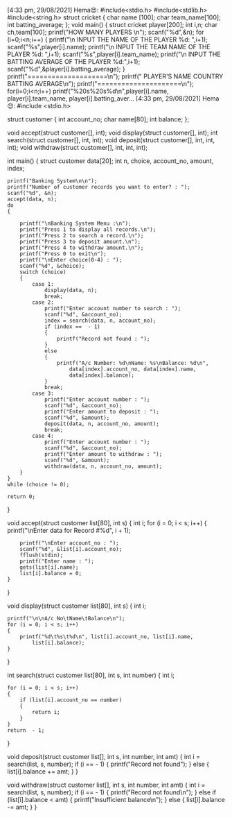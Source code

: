[4:33 pm, 29/08/2021] Hema😍: #include<stdio.h>
#include<stdlib.h>
#include<string.h>
struct cricket
{
char name [100]; 
char team_name[100];
int batting_average;
};
void main()
{
struct cricket player[200];
int i,n;
char ch,team[100];
printf("HOW MANY PLAYERS \n");
scanf("%d",&n);
for (i=0;i<n;i++)
{
printf("\n INPUT THE NAME OF THE PLAYER %d: ",i+1); 
scanf("%s",player[i].name);
printf("\n INPUT THE TEAM NAME OF THE PLAYER %d: ",i+1);
scanf("%s",player[i].team_name);
printf("\n INPUT THE BATTING AVERAGE OF THE PLAYER %d:",i+1);
scanf("%d",&player[i].batting_average);
}
printf("====================\n");
printf(" PLAYER'S NAME COUNTRY BATTING AVERAGE\n");
printf("=====================\n");
for(i=0;i<n;i++)
printf("%20s%20s%d\n",player[i].name,  player[i].team_name, player[i].batting_aver…
[4:33 pm, 29/08/2021] Hema😍: #include <stdio.h>

struct customer
{
    int account_no;
    char name[80];
    int balance;
};

void accept(struct customer[], int);
void display(struct customer[], int);
int search(struct customer[], int, int);
void deposit(struct customer[], int, int, int);
void withdraw(struct customer[], int, int, int);

int main()
{
    struct customer data[20];
    int n, choice, account_no, amount, index;

    printf("Banking System\n\n");
    printf("Number of customer records you want to enter? : ");
    scanf("%d", &n);
    accept(data, n);
    do
    {

        printf("\nBanking System Menu :\n");
        printf("Press 1 to display all records.\n");
        printf("Press 2 to search a record.\n");
        printf("Press 3 to deposit amount.\n");
        printf("Press 4 to withdraw amount.\n");
        printf("Press 0 to exit\n");
        printf("\nEnter choice(0-4) : ");
        scanf("%d", &choice);
        switch (choice)
        {
            case 1:
                display(data, n);
                break;
            case 2:
                printf("Enter account number to search : ");
                scanf("%d", &account_no);
                index = search(data, n, account_no);
                if (index ==  - 1)
                {
                    printf("Record not found : ");
                }
                else
                {
                    printf("A/c Number: %d\nName: %s\nBalance: %d\n",
                        data[index].account_no, data[index].name,
                        data[index].balance);
                }
                break;
            case 3:
                printf("Enter account number : ");
                scanf("%d", &account_no);
                printf("Enter amount to deposit : ");
                scanf("%d", &amount);
                deposit(data, n, account_no, amount);
                break;
            case 4:
                printf("Enter account number : ");
                scanf("%d", &account_no);
                printf("Enter amount to withdraw : ");
                scanf("%d", &amount);
                withdraw(data, n, account_no, amount);
        }
    }
    while (choice != 0);

    return 0;
}

void accept(struct customer list[80], int s)
{
    int i;
    for (i = 0; i < s; i++)
    {
        printf("\nEnter data for Record #%d", i + 1);

        printf("\nEnter account_no : ");
        scanf("%d", &list[i].account_no);
        fflush(stdin);
        printf("Enter name : ");
        gets(list[i].name);
        list[i].balance = 0;
    } 
}

void display(struct customer list[80], int s)
{
    int i;

    printf("\n\nA/c No\tName\tBalance\n");
    for (i = 0; i < s; i++)
    {
        printf("%d\t%s\t%d\n", list[i].account_no, list[i].name,
            list[i].balance);
    } 
}

int search(struct customer list[80], int s, int number)
{
    int i;

    for (i = 0; i < s; i++)
    {
        if (list[i].account_no == number)
        {
            return i;
        } 
    }
    return  - 1;
}

void deposit(struct customer list[], int s, int number, int amt)
{
    int i = search(list, s, number);
    if (i ==  - 1)
    {
        printf("Record not found");
    } 
    else
    {
        list[i].balance += amt;
    }
}

void withdraw(struct customer list[], int s, int number, int amt)
{
    int i = search(list, s, number);
    if (i ==  - 1)
    {
        printf("Record not found\n");
    } 
    else if (list[i].balance < amt)
    {
        printf("Insufficient balance\n");
    }
    else
    {
        list[i].balance -= amt;
    }
}
